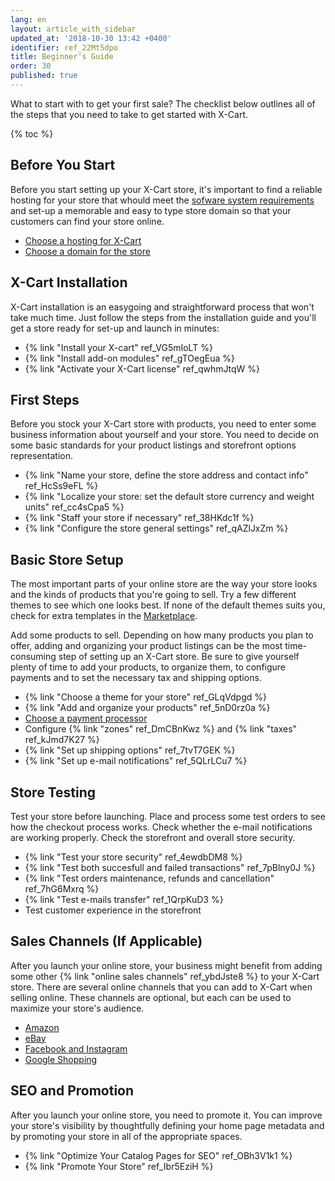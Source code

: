```yaml
---
lang: en
layout: article_with_sidebar
updated_at: '2018-10-30 13:42 +0400'
identifier: ref_22Mt5dpo
title: Beginner's Guide
order: 30
published: true
---
```

What to start with to get your first sale? The checklist below outlines all of the steps that you need to take to get started with X-Cart.

{% toc %}

## Before You Start

Before you start setting up your X-Cart store, it's important to find a reliable hosting for your store that whould meet the [sofware system requirements](https://kb.x-cart.com/general_setup/installation_guide.html#server-requirements "Beginners Guide") and set-up a memorable and easy to type store domain so that your customers can find your store online.

- [Choose a hosting for X-Cart](https://market.x-cart.com/experts-and-services/hosters/ "Beginner's Guide")
- [Choose a domain for the store](https://www.x-cart.com/blog/how-to-choose-domain-name.html "Beginners Guide")

## X-Cart Installation

X-Cart installation is an easygoing and straightforward process that won't take much time. Just follow the steps from the installation guide and you'll get a store ready for set-up and launch in minutes:

- {% link "Install your X-cart" ref_VG5mIoLT %}
- {% link "Install add-on modules" ref_gTOegEua %}
- {% link "Activate your X-Cart license" ref_qwhmJtqW %}

## First Steps

Before you stock your X-Cart store with products, you need to enter some business information about yourself and your store. You need to decide on some basic standards for your product listings and storefront options representation. 

- {% link "Name your store, define the store address and contact info" ref_HcSs9eFL %}
- {% link "Localize your store: set the default store currency and weight units" ref_cc4sCpa5 %}
- {% link "Staff your store if necessary" ref_38HKdc1f %}
- {% link "Configure the store general settings" ref_qAZlJxZm %}

## Basic Store Setup

The most important parts of your online store are the way your store looks and the kinds of products that you're going to sell. Try a few different themes to see which one looks best. If none of the default themes suits you, check for extra templates in the [Marketplace](https://market.x-cart.com/ecommerce-templates/ "Beginners Guide").

Add some products to sell. Depending on how many products you plan to offer, adding and organizing your product listings can be the most time-consuming step of setting up an X-Cart store. Be sure to give yourself plenty of time to add your products, to organize them, to configure payments and to set the necessary tax and shipping options.

- {% link "Choose a theme for your store" ref_GLqVdpgd %}
- {% link "Add and organize your products" ref_5nD0rz0a %}
- [Choose a payment processor](https://kb.x-cart.com/payments/ "Beginners Guide")
- Configure {% link "zones" ref_DmCBnKwz %} and {% link "taxes" ref_kJmd7K27 %}
- {% link "Set up shipping options" ref_7tvT7GEK %}
- {% link "Set up e-mail notifications" ref_5QLrLCu7 %}

## Store Testing

Test your store before launching. Place and process some test orders to see how the checkout process works. Check whether the e-mail notifications are working properly. Check the storefront and overall store security.
 
- {% link "Test your store security" ref_4ewdbDM8 %}
- {% link "Test both succesfull and failed transactions" ref_7pBlny0J %}
- {% link "Test orders maintenance, refunds and cancellation" ref_7hG6Mxrq %}
- {% link "Test e-mails transfer" ref_1QrpKuD3 %}
- Test customer experience in the storefront

## Sales Channels (If Applicable)

After you launch your online store, your business might benefit from adding some other {% link "online sales channels" ref_ybdJste8 %} to your X-Cart store. There are several online channels that you can add to X-Cart when selling online. These channels are optional, but each can be used to maximize your store's audience.

- [Amazon](https://www.x-cart.com/sell-online/how-to-sell-on-amazon.html "Beginners Guide")
- [eBay](https://www.x-cart.com/sell-online/how-to-sell-on-ebay.html "Beginners Guide")
- [Facebook and Instagram](https://www.x-cart.com/sell-online/how-to-sell-on-facebook.html "Beginners Guide")
- [Google Shopping](https://www.x-cart.com/grow-your-sales-with-google-adwords-google-shopping.html "Beginners Guide")

## SEO and Promotion

After you launch your online store, you need to promote it. You can improve your store's visibility by thoughtfully defining your home page metadata and by promoting your store in all of the appropriate spaces.

- {% link "Optimize Your Catalog Pages for SEO" ref_OBh3V1k1 %}
- {% link "Promote Your Store" ref_Ibr5EziH %}
